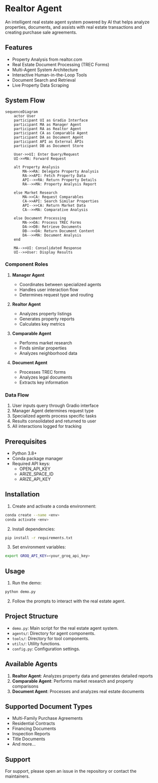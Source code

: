 # Realtor Agent

An intelligent real estate agent system powered by AI that helps analyze properties, documents, and assists with real estate transactions and creating purchase sale agreements.

## Features

- Property Analysis from realtor.com
- Real Estate Document Processing (TREC Forms)
- Multi-Agent System Architecture
- Interactive Human-in-the-Loop Tools
- Document Search and Retrieval
- Live Property Data Scraping

## System Flow

```mermaid
sequenceDiagram
    actor User
    participant UI as Gradio Interface
    participant MA as Manager Agent
    participant RA as Realtor Agent
    participant CA as Comparable Agent
    participant DA as Document Agent
    participant API as External APIs
    participant DB as Document Store

    User->>UI: Enter Query/Request
    UI->>MA: Forward Request
    
    alt Property Analysis
        MA->>RA: Delegate Property Analysis
        RA->>API: Fetch Property Data
        API-->>RA: Return Property Details
        RA-->>MA: Property Analysis Report
    
    else Market Research
        MA->>CA: Request Comparables
        CA->>API: Search Similar Properties
        API-->>CA: Return Market Data
        CA-->>MA: Comparative Analysis
    
    else Document Processing
        MA->>DA: Process TREC Forms
        DA->>DB: Retrieve Documents
        DB-->>DA: Return Document Content
        DA-->>MA: Document Analysis
    end
    
    MA-->>UI: Consolidated Response
    UI-->>User: Display Results
```

### Component Roles

1. **Manager Agent**
   - Coordinates between specialized agents
   - Handles user interaction flow
   - Determines request type and routing

2. **Realtor Agent**
   - Analyzes property listings
   - Generates property reports
   - Calculates key metrics

3. **Comparable Agent**
   - Performs market research
   - Finds similar properties
   - Analyzes neighborhood data

4. **Document Agent**
   - Processes TREC forms
   - Analyzes legal documents
   - Extracts key information

### Data Flow

1. User inputs query through Gradio interface
2. Manager Agent determines request type
3. Specialized agents process specific tasks
4. Results consolidated and returned to user
5. All interactions logged for tracking

## Prerequisites

- Python 3.8+
- Conda package manager
- Required API keys:
  - OPEN_API_KEY
  - ARIZE_SPACE_ID
  - ARIZE_API_KEY

## Installation

1. Create and activate a conda environment:
```bash
conda create --name <env>
conda activate <env>
```

2. Install dependencies:
```bash
pip install -r requirements.txt
```

3. Set environment variables:
```bash
export GROQ_API_KEY=<your_groq_api_key> 
```

## Usage

1. Run the demo:
```bash
python demo.py
```

2. Follow the prompts to interact with the real estate agent.

## Project Structure

- `demo.py`: Main script for the real estate agent system.
- `agents/`: Directory for agent components.
- `tools/`: Directory for tool components.
- `utils/`: Utility functions.
- `config.py`: Configuration settings.          

## Available Agents

1. **Realtor Agent**: Analyzes property data and generates detailed reports
2. **Comparable Agent**: Performs market research and property comparisons
3. **Document Agent**: Processes and analyzes real estate documents

## Supported Document Types

- Multi-Family Purchase Agreements
- Residential Contracts
- Financing Documents
- Inspection Reports
- Title Documents
- And more...

## Support

For support, please open an issue in the repository or contact the maintainers.

